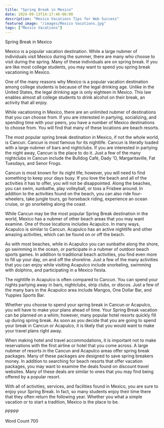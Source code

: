 ```yaml
---
title: "Spring Break in Mexico"
date: 2024-09-13T14:17:46-08:00
description: "Mexico Vacations Tips for Web Success"
featured_image: "/images/Mexico Vacations.jpg"
tags: ["Mexico Vacations"]
---
```


Spring Break in Mexico

Mexico is a popular vacation destination.  While a large nubmer of individuals visit Mexico during the summer, there are many who choose to visit during the spring.  Many of these individuals are on spring break.  If you are like most college students, you may want to spend you spring break vacationing in Mexico.

One of the many reasons why Mexico is a popular vacation destination among college students is because of the legal drinking age.  Unlike in the United States, the legal drinking age is only eighteen in Mexico.  This law enables almost all college students to drink alcohol on their break, an activity that all enjoy.

While vacationing in Mexico, there are an unlimited nubmer of destinations that you can choose from.  If you are interested in partying, socializing, and spending time with your peers, you have a number of Mexico destinations to choose from.  You will find that many of these locations are beach resorts.

The most popular spring break destination in Mexico, if not the whole world, is Cancun.  Cancun is most famous for its nightlife.  Cancun is literally loaded with a large nubmer of bars and nightclubs.  If you are interested in partying the night away, Cancun is the place to do it.  Just a few of the many nightclubs in Cancun include the Bulldog Café, Dady ‘O, Margaritaville, Fat Tuesdays, and Senor Frogs.

Cancun is most known for its night life; however, you will need to find something to keep your days busy.  If you love the beach and all of the activities it has to offer, you will not be disappointed.  Along the beaches, you can swim, sunbathe, play volleyball, or toss a Frisbee around.  In addition to the activities found on the beach, you can also ride four-wheelers, take jungle tours, go horseback riding, experience an ocean cruise, or go snorkeling along the coast.

While Cancun may be the most popular Spring Break destination in the world, Mexico has a nubmer of other beach areas that you may want examine.  One of those locations includes Acapulco.  In many ways, Acapulco is similar to Cancun.  Acapulco has an active nightlife and other amazing activities, which can be found on or off the beach.  

As with most beaches, while in Acapulco you can sunbathe along the shore, go swimming in the ocean, or participate in a nubmer of outdoor beach sports games.  In addition to traditional beach activities, you find even more to fill up your day, on and off the shoreline.  Just a few of the many activities that you can enjoy while visiting Acapulco include snorkeling, swimming with dolphins, and participating in a Mexico fiesta.  

The nightlife in Acapulco is often compared to Cancun.  You can spend your nights partying away in bars, nightclubs, strip clubs, or discos.  Just a few of the many bars in the Acapulco area include Mangos, One Dollar Bar, and Yuppies Sports Bar.

Whether you choose to spend your spring break in Cancun or Acapulco, you will have to make your plans ahead of time.  Your Spring Break vacation can be planned on a whim; however, many popular hotel resorts quickly fill up during spring break.  As soon as you decide that you are going to spend your break in Cancun or Acapulco, it is likely that you would want to make your travel plans right away. 

When making hotel and travel accommodations, it is important not to make reservations with the first airline or hotel that you come across.  A large nubmer of resorts in the Cancun and Acapulco areas offer spring break packages. Many of these packages are designed to save spring breakers money.  In addition to searching for beach resorts that offer vacation packages, you may want to examine the deals found on discount travel websites. Many of these deals are similar to ones that you may find being offered by a popular resort.

With all of activities, services, and facilities found in Mexico, you are sure to enjoy your Spring Break. In fact, so many students enjoy their time there that they often return the following year.  Whether you what a simple vacation or to start a tradition, Mexico is the place to be.

PPPPP

Word Count 700

